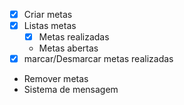 - [x] Criar metas
- [x] Listas metas
    - [x] Metas realizadas
    - Metas abertas
- [x] marcar/Desmarcar metas realizadas
- Remover metas
- Sistema de mensagem